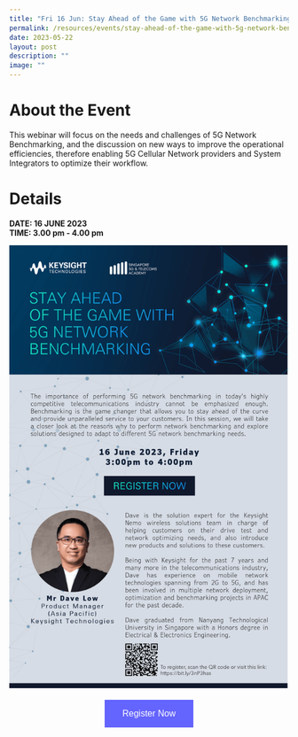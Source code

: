 ```yaml
---
title: "Fri 16 Jun: Stay Ahead of the Game with 5G Network Benchmarking"
permalink: /resources/events/stay-ahead-of-the-game-with-5g-network-benchmarking/
date: 2023-05-22
layout: post
description: ""
image: ""
---
```

# About the Event

This webinar will focus on the needs and challenges of 5G Network Benchmarking, and the discussion on new ways to improve the operational efficiencies, therefore enabling 5G Cellular Network providers and System Integrators to optimize their workflow.

# Details
**DATE: 16 JUNE 2023 <br> 
TIME: 3.00 pm - 4.00 pm**

![Keysight Webinar 2023](/images/events/edmss_keysight%20webinar.png)

<style>
#register {
  background-color: #0000ff;
  border: none;
  color: white;
  padding: 16px 32px;
  text-align: center;
  font-size: 16px;
  margin: 4px 2px;
  opacity: 0.6;
  transition: 0.3s;
  display: inline-block;
  text-decoration: none;
  cursor: pointer;
}
</style>

<center><a href="https://bit.ly/3nP3has" target="_blank"><button id="register" class="btn">Register Now</button></a></center>